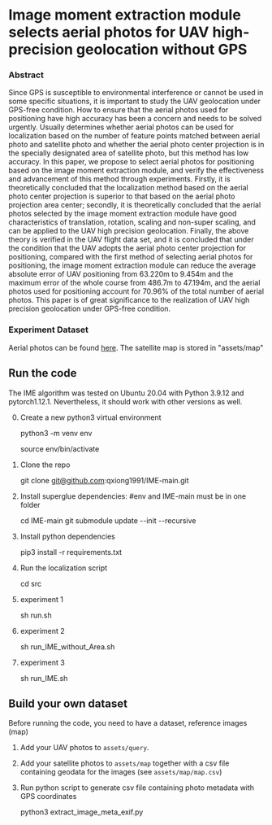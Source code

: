 # Image moment extraction module selects aerial photos for UAV high-precision geolocation without GPS

###  Abstract

Since GPS is susceptible to environmental interference or cannot be used in some specific situations, it is important to study the UAV geolocation under GPS-free condition. How to ensure that the aerial photos used for positioning have high accuracy has been a concern and needs to be solved urgently. Usually determines whether aerial photos can be used for localization based on the number of feature points matched between aerial photo and satellite photo and whether the aerial photo center projection is in the specially designated area of satellite photo, but this method has low accuracy. In this paper, we propose to select aerial photos for positioning based on the image moment extraction module, and verify the effectiveness and advancement of this method through experiments. Firstly, it is theoretically concluded that the localization method based on the aerial photo center projection is superior to that based on the aerial photo projection area center; secondly, it is theoretically concluded that the aerial photos selected by the image moment extraction module have good characteristics of translation, rotation, scaling and non-super scaling, and can be applied to the UAV high precision geolocation. Finally, the above theory is verified in the UAV flight data set, and it is concluded that under the condition that the UAV adopts the aerial photo center projection for positioning, compared with the first method of selecting aerial photos for positioning, the image moment extraction module can reduce the average absolute error of UAV positioning from 63.220m to 9.454m and the maximum error of the whole course from 486.7m to 47.194m, and the aerial photos used for positioning account for 70.96% of the total number of aerial photos. This paper is of great significance to the realization of UAV high precision geolocation under GPS-free condition.

### Experiment Dataset

Aerial photos can be found [here](https://utufi.sharepoint.com/:f:/s/msteams_0ed7e9/EsXaX0CKlpxIpOzVnUmn8-sB4yvmsxUohqh1d8nWKD9-BA?e=gPca2s).
The satellite map is stored in  "assets/map"

## Run the code

The IME algorithm was tested on Ubuntu 20.04 with Python 3.9.12 and pytorch1.12.1. Nevertheless, it should work with other versions as well.

   0. Create a new python3 virtual environment

      python3 -m venv env 

      source env/bin/activate

   1. Clone the repo
   
      git clone git@github.com:qxiong1991/IME-main.git
 
   2. Install superglue dependencies:        #env and IME-main must be in one folder
   
      cd IME-main
      git submodule update --init --recursive
      
   3. Install python dependencies
   
      pip3 install -r requirements.txt
      
   4. Run the localization script
   
      cd src

   5. experiment 1
   
      sh run.sh
      
   6. experiment 2
   
      sh run_IME_without_Area.sh
      
   7. experiment 3
   
      sh run_IME.sh

## Build your own  dataset

Before running the code, you need to have a dataset, reference images (map) 

   1. Add your UAV photos to ```assets/query```. 

   2. Add your satellite photos to ```assets/map``` together with a csv file containing geodata for the images (see ```assets/map/map.csv```) 

   3. Run python script to generate csv file containing photo metadata with GPS coordinates

      python3 extract_image_meta_exif.py





